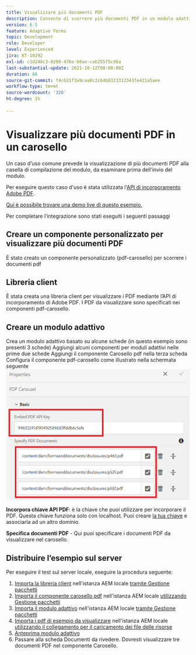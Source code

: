 ```yaml
---
title: Visualizzare più documenti PDF
description: Consente di scorrere più documenti PDF in un modulo adattivo.
version: 6.5
feature: Adaptive Forms
topic: Development
role: Developer
level: Experienced
jira: KT-10292
exl-id: c1d248c3-8208-476e-b0ae-cab25575cd6a
last-substantial-update: 2021-10-12T00:00:00Z
duration: 66
source-git-commit: f4c621f3a9caa8c2c64b8323312343fe421a5aee
workflow-type: tm+mt
source-wordcount: '320'
ht-degree: 1%

---
```


# Visualizzare più documenti PDF in un carosello

Un caso d’uso comune prevede la visualizzazione di più documenti PDF alla casella di compilazione del modulo, da esaminare prima dell’invio del modulo.

Per eseguire questo caso d&#39;uso è stata utilizzata l&#39;[API di incorporamento Adobe PDF](https://www.adobe.io/apis/documentcloud/dcsdk/pdf-embed.html).

[Qui è possibile trovare una demo live di questo esempio.](https://forms.enablementadobe.com/content/dam/formsanddocuments/wefinancecreditcard/jcr:content?wcmmode=disabled)

Per completare l’integrazione sono stati eseguiti i seguenti passaggi

## Creare un componente personalizzato per visualizzare più documenti PDF

È stato creato un componente personalizzato (pdf-carosello) per scorrere i documenti pdf

## Libreria client

È stata creata una libreria client per visualizzare i PDF mediante l’API di incorporamento di Adobe PDF. I PDF da visualizzare sono specificati nei componenti pdf-carosello.

## Creare un modulo adattivo

Crea un modulo adattivo basato su alcune schede (in questo esempio sono presenti 3 schede)
Aggiungi alcuni componenti per moduli adattivi nelle prime due schede
Aggiungi il componente Carosello pdf nella terza scheda
Configura il componente pdf-carosello come illustrato nella schermata seguente
![carosello-pdf](assets/pdf-carousel-af-component.png)

**Incorpora chiave API PDF**: è la chiave che puoi utilizzare per incorporare il PDF. Questa chiave funziona solo con localhost. Puoi creare [la tua chiave](https://www.adobe.io/apis/documentcloud/dcsdk/pdf-embed.html) e associarla ad un altro dominio.

**Specifica documenti PDF** - Qui puoi specificare i documenti PDF da visualizzare nel carosello.


## Distribuire l’esempio sul server

Per eseguire il test sul server locale, eseguire la procedura seguente:

1. [Importa la libreria client](assets/pdf-carousel-client-lib.zip) nell&#39;istanza AEM locale [tramite Gestione pacchetti](http://localhost:4502/crx/packmgr/index.jsp)
1. [Importa il componente carosello pdf](assets/pdf-carousel-component.zip) nell&#39;istanza AEM locale [utilizzando Gestione pacchetti](http://localhost:4502/crx/packmgr/index.jsp)
1. [Importa il modulo adattivo](assets/adaptive-form-pdf-carousel.zip) nell&#39;istanza AEM locale [tramite Gestione pacchetti](http://localhost:4502/crx/packmgr/index.jsp)
1. [Importa i pdf di esempio da visualizzare](assets/pdf-carousel-sample-documents.zip) nell&#39;istanza AEM locale [utilizzando il collegamento per il caricamento dei file delle risorse](http://localhost:4502/assets.html/content/dam)
1. [Anteprima modulo adattivo](http://localhost:4502/content/dam/formsanddocuments/wefinancecreditcard/jcr:content?wcmmode=disabled)
1. Passare alla scheda Documenti da rivedere. Dovresti visualizzare tre documenti PDF nel componente Carosello.
